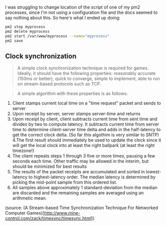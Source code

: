 I was struggling to change location of the script of one of my pm2 processes, since I'm not using a configuration file and the docs seemed to say nothing about this.
So here's what I ended up doing:

```bash
pm2 stop myprocess
pm2 delete myprocess
pm2 start /var/www/myprocess --name="myprocess"
pm2 save
```

## Clock synchronization

> A simple clock synchronization technique is required for games. Ideally, it should have the following properties: reasonably accurate (150ms or better), quick to converge, simple to implement, able to run on stream-based protocols such as TCP.

> A simple algorithm with these properties is as follows:

1. Client stamps current local time on a "time request" packet and sends to server
2. Upon receipt by server, server stamps server-time and returns
3. Upon receipt by client, client subtracts current time from sent time and divides by two to compute latency. It subtracts current time from server time to determine client-server time delta and adds in the half-latency to get the correct clock delta.
(So far this algothim is very similar to SNTP)
4.The first result should immediately be used to update the clock since it will get the local clock into at least the right ballpark (at least the right timezone!)
5. The client repeats steps 1 through 3 five or more times, pausing a few seconds each time. Other traffic may be allowed in the interim, but should be minimized for best results
6. The results of the packet receipts are accumulated and sorted in lowest-latency to highest-latency order. The median latency is determined by picking the mid-point sample from this ordered list.
7. All samples above approximately 1 standard-deviation from the median are discarded and the remaining samples are averaged using an arithmetic mean.

(source: (A Stream-based Time Synchronization Technique For Networked Computer Games)[http://www.mine-control.com/zack/timesync/timesync.html])
